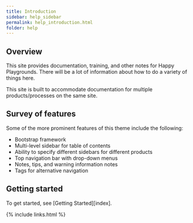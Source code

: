 ```yaml
---
title: Introduction
sidebar: help_sidebar
permalink: help_introduction.html
folder: help
---
```


## Overview

This site provides documentation, training, and other notes for Happy Playgrounds. There will be a lot of information about how to do a variety of things here. 

This site is built to accommodate documentation for multiple products/processes on the same site.

## Survey of features

Some of the more prominent features of this theme include the following:

* Bootstrap framework
* Multi-level sidebar for table of contents
* Ability to specify different sidebars for different products
* Top navigation bar with drop-down menus
* Notes, tips, and warning information notes
* Tags for alternative navigation

## Getting started

To get started, see [Getting Started][index].

{% include links.html %}
